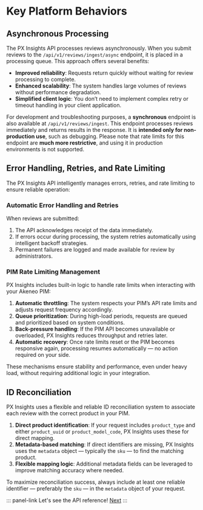 # Key Platform Behaviors

## Asynchronous Processing

The PX Insights API processes reviews asynchronously. When you submit reviews to the `/api/v1/reviews/ingest/async` endpoint, it is placed in a processing queue. This approach offers several benefits:

- **Improved reliability**: Requests return quickly without waiting for review processing to complete.
- **Enhanced scalability**: The system handles large volumes of reviews without performance degradation.
- **Simplified client logic**: You don’t need to implement complex retry or timeout handling in your client application.

For development and troubleshooting purposes, a **synchronous** endpoint is also available at `/api/v1/reviews/ingest`. This endpoint processes reviews immediately and returns results in the response.
It is **intended only for non-production use**, such as debugging.
Please note that rate limits for this endpoint are **much more restrictive**, and using it in production environments is not supported.

## Error Handling, Retries, and Rate Limiting

The PX Insights API intelligently manages errors, retries, and rate limiting to ensure reliable operation:

### Automatic Error Handling and Retries

When reviews are submitted:

1. The API acknowledges receipt of the data immediately.
2. If errors occur during processing, the system retries automatically using intelligent backoff strategies.
3. Permanent failures are logged and made available for review by administrators.

### PIM Rate Limiting Management

PX Insights includes built-in logic to handle rate limits when interacting with your Akeneo PIM:

1. **Automatic throttling**: The system respects your PIM’s API rate limits and adjusts request frequency accordingly.
2. **Queue prioritization**: During high-load periods, requests are queued and prioritized based on system conditions.
3. **Back-pressure handling**: If the PIM API becomes unavailable or overloaded, PX Insights reduces throughput and retries later.
4. **Automatic recovery**: Once rate limits reset or the PIM becomes responsive again, processing resumes automatically — no action required on your side.

These mechanisms ensure stability and performance, even under heavy load, without requiring additional logic in your integration.

## ID Reconciliation

PX Insights uses a flexible and reliable ID reconciliation system to associate each review with the correct product in your PIM.

1. **Direct product identification**: If your request includes `product_type` and either `product_uuid` or `product_model_code`, PX Insights uses these for direct mapping.
2. **Metadata-based matching**: If direct identifiers are missing, PX Insights uses the `metadata` object — typically the `sku` — to find the matching product.
3. **Flexible mapping logic**: Additional metadata fields can be leveraged to improve matching accuracy where needed.

To maximize reconciliation success, always include at least one reliable identifier — preferably the `sku` — in the `metadata` object of your request.

::: panel-link Let's see the API reference! [Next](/px-insights/api-reference.html)
:::
